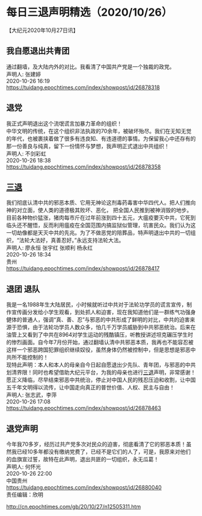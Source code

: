 # 每日三退声明精选（2020/10/26）
  
  
【大纪元2020年10月27日讯】  
## 我自愿退出共青团  
通过翻墙，及大陆内外的对比。我看清了中国共产党是一个独裁的政党。  
声明人: 张建婷  
2020-10-26 16:19  
https://tuidang.epochtimes.com/index/showpost/id/26878318  
## 退党  
我正式声明退出这个流氓谎言加暴力革命的组织！  
中华文明的传统，在这个组织非法执政的70余年，被破坏殆尽。我们在无知无觉的年代，也被裹挟着做了很多有违良知、有违道德的事情。为保留我心中还存有的那一份善良与纯真，留下一份情怀与梦想，我声明正式退出中共组织！  
声明人: 不剑彩虹  
2020-10-26 18:38  
https://tuidang.epochtimes.com/index/showpost/id/26878358  
## <a href="http://cn.epochtimes.com/gb/tag/%E4%B8%89%E9%80%80.html">三退</a>  
我们彻底认清中共的邪恶本质、它用无神论这剂毒药毒害中华四代人。把人们推向神的对立面，使人类的道德极其败坏、恶化， 把全国人民推到被神消毁的地步。目前各种物价猛涨，猪肉每市斤在过年前涨到四十五元，大瘟疫要灭中共，它死到临头还不醒悟，反而利用瘟疫在全国范围内搞监狱似管理，坑害民众。我们认为这一切劫像都是天灭中共的先兆。为了不做恶党的陪葬品，特声明退出中共的一切组织，“法轮大法好，真善忍好。”永远支持法轮大法。  
声明人: 廖永恒 张宇红 张顺利 杨永红  
2020-10-26 18:34  
贵州  
https://tuidang.epochtimes.com/index/showpost/id/26878417  
## 退团 退队  
我是一名1988年生大陆居民，小时候就听过中共对于法轮功学员的谎言宣传，制作宣传画分发给小学生观看，到处抓人和迫害，现在我知道他们是一群练气功强身健体的普通人，强调“真、善、忍”与邪恶的中共形成了鲜明的对比，中共的迫害来源于恐惧，由于法轮功学员人数众多，怕几千万学员威胁到中共邪恶统治。后来在油管上又看到了中共在8964对学生运动的残酷镇压，听教授讲述坦克碾压学生时的惨烈画面。自今年7月份开始，通过翻墙认清中共邪恶本质，我再也不能容忍被这样一个邪恶跨国犯罪组织继续奴役，虽然身体仍然被控制中，但是思想是邪恶中共所不能控制的！  
现特此声明：本人和本人的母亲自今日起自愿退出少先队、青年团，与邪恶的中共划清界限！同时也希望借助大纪元平台，为我的母亲也进行<a href="http://cn.epochtimes.com/gb/tag/%E4%B8%89%E9%80%80.html">三退</a>声明，非常感谢！愿正义降临，尽早结束邪恶中共统治，停止对中国人民的残忍压迫和收割，让中国五千年文明得以流传，让中国走向真正的普世价值、人权、民主与自由！  
声明人: 张志武，李萍  
2020-10-26 17:08  
https://tuidang.epochtimes.com/index/showpost/id/26878463  
## 退党声明  
今年我70多岁，经历过共产党多次对民众的迫害，彻底看清了它的邪恶本质！虽然我已经10多年都没有缴纳党费了，已经不是它们的人了，可是，我原来对他们的血旗宣过誓，故特在此声明，退出共匪的一切组织，永无瓜葛！  
声明人: 何怀光  
2020-10-26 22:00  
中国贵州  
https://tuidang.epochtimes.com/index/showpost/id/26880040  
责任编辑：欣明  
  
  
  
http://cn.epochtimes.com/gb/20/10/27/n12505311.htm
